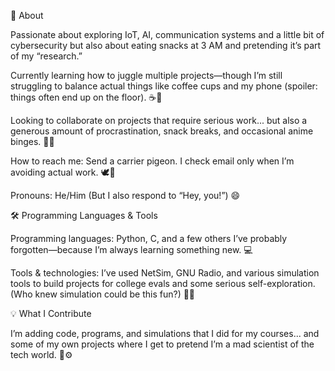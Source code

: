 
📝 About

  Passionate about exploring IoT, AI, communication systems and a little bit of cybersecurity but also about eating snacks at 3 AM and pretending it’s part of my “research.” 

  Currently learning how to juggle multiple projects—though I’m still struggling to balance actual things like coffee cups and my phone (spoiler: things often end up on the floor). ☕📱

  Looking to collaborate on projects that require serious work... but also a generous amount of procrastination, snack breaks, and occasional anime binges. 🍿🎥

  How to reach me: Send a carrier pigeon. I check email only when I’m avoiding actual work. 🕊️📧

  Pronouns: He/Him (But I also respond to “Hey, you!”) 😄



🛠️ Programming Languages & Tools

  Programming languages: Python, C, and a few others I’ve probably forgotten—because I’m always learning something new. 💻

  Tools & technologies: I’ve used NetSim, GNU Radio, and various simulation tools to build projects for college evals and some serious self-exploration. (Who knew simulation could be this fun?) 🔧📡


💡 What I Contribute
  
  I’m adding code, programs, and simulations that I did for my courses... and some of my own projects where I get to pretend I’m a mad scientist of the tech world. 🧪⚙️
